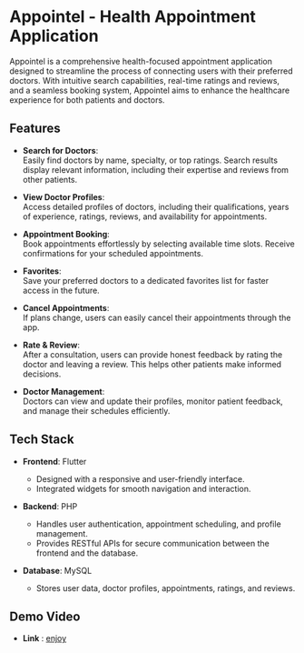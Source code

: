 
# Appointel - Health Appointment Application  

Appointel is a comprehensive health-focused appointment application designed to streamline the process of connecting users with their preferred doctors. With intuitive search capabilities, real-time ratings and reviews, and a seamless booking system, Appointel aims to enhance the healthcare experience for both patients and doctors.

## Features  
- **Search for Doctors**:  
  Easily find doctors by name, specialty, or top ratings. Search results display relevant information, including their expertise and reviews from other patients.  

- **View Doctor Profiles**:  
  Access detailed profiles of doctors, including their qualifications, years of experience, ratings, reviews, and availability for appointments.  

- **Appointment Booking**:  
  Book appointments effortlessly by selecting available time slots. Receive confirmations for your scheduled appointments.  

- **Favorites**:  
  Save your preferred doctors to a dedicated favorites list for faster access in the future.  

- **Cancel Appointments**:  
  If plans change, users can easily cancel their appointments through the app.  

- **Rate & Review**:  
  After a consultation, users can provide honest feedback by rating the doctor and leaving a review. This helps other patients make informed decisions.  

- **Doctor Management**:  
  Doctors can view and update their profiles, monitor patient feedback, and manage their schedules efficiently.  

## Tech Stack  
- **Frontend**: Flutter  
  - Designed with a responsive and user-friendly interface.  
  - Integrated widgets for smooth navigation and interaction.  

- **Backend**: PHP  
  - Handles user authentication, appointment scheduling, and profile management.  
  - Provides RESTful APIs for secure communication between the frontend and the database.  

- **Database**: MySQL  
  - Stores user data, doctor profiles, appointments, ratings, and reviews.
  
## Demo Video
- **Link** :  [enjoy](https://www.linkedin.com/posts/zayoud-raed-38845524a_dawini-mobileappliaction-activity-7276889534968082433-Rayu?utm_source=share&utm_medium=member_desktop)
